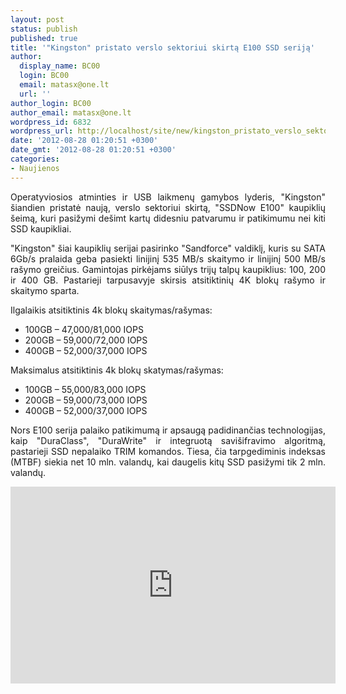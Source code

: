 ```yaml
---
layout: post
status: publish
published: true
title: '"Kingston" pristato verslo sektoriui skirtą E100 SSD seriją'
author:
  display_name: BC00
  login: BC00
  email: matasx@one.lt
  url: ''
author_login: BC00
author_email: matasx@one.lt
wordpress_id: 6832
wordpress_url: http://localhost/site/new/kingston_pristato_verslo_sektoriui_skirta_e100_ssd_serija/
date: '2012-08-28 01:20:51 +0300'
date_gmt: '2012-08-28 01:20:51 +0300'
categories:
- Naujienos
---
```

<p style="text-align: justify;">
	Operatyviosios atminties ir USB laikmenų gamybos lyderis, &quot;Kingston&quot; &scaron;iandien pristatė naują, verslo sektoriui skirtą, &quot;SSDNow E100&quot; kaupiklių &scaron;eimą, kuri pasižymi de&scaron;imt kartų didesniu patvarumu ir patikimumu nei kiti SSD kaupikliai.</p>
<p style="text-align: justify;">
	&quot;Kingston&quot; &scaron;iai kaupiklių serijai pasirinko &quot;Sandforce&quot; valdiklį, kuris su SATA 6Gb/s pralaida geba pasiekti linijinį 535 MB/s skaitymo ir linijinį 500 MB/s ra&scaron;ymo greičius. Gamintojas pirkėjams siūlys trijų talpų kaupiklius: 100, 200 ir 400 GB. Pastarieji tarpusavyje skirsis atsitiktinių 4K blokų ra&scaron;ymo ir skaitymo sparta.</p>
<p>
	Ilgalaikis atsitiktinis 4k blokų skaitymas/ra&scaron;ymas:</p>
<ul>
<li>
		100GB &ndash; 47,000/81,000 IOPS</li>
<li>
		200GB &ndash; 59,000/72,000 IOPS</li>
<li>
		400GB &ndash; 52,000/37,000 IOPS</li>
</ul>
<p>
	Maksimalus atsitiktinis 4k blokų skatymas/ra&scaron;ymas:</p>
<ul>
<li>
		100GB &ndash; 55,000/83,000 IOPS</li>
<li>
		200GB &ndash; 59,000/73,000 IOPS</li>
<li>
		400GB &ndash; 52,000/37,000 IOPS</li>
</ul>
<p style="text-align: justify;">
	Nors E100 serija palaiko patikimumą ir apsaugą padidinančias technologijas, kaip &quot;DuraClass&quot;, &quot;DuraWrite&quot; ir integruotą savi&scaron;ifravimo algoritmą, pastarieji SSD nepalaiko TRIM komandos. Tiesa, čia tarpgediminis indeksas (MTBF) siekia net 10 mln. valandų, kai daugelis kitų SSD pasižymi tik 2 mln. valandų.</p>
<p style="text-align: justify;">
	<iframe allowfullscreen="" frameborder="0" height="315" src="http://www.youtube.com/embed/KumxTAEGVjk" width="520"></iframe></p>
